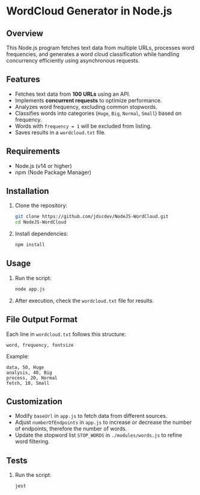 # WordCloud Generator in Node.js

## Overview
This Node.js program fetches text data from multiple URLs, processes word frequencies, and generates a word cloud classification while handling concurrency efficiently using asynchronous requests.

## Features
- Fetches text data from **100 URLs** using an API.
- Implements **concurrent requests** to optimize performance.
- Analyzes word frequency, excluding common stopwords.
- Classifies words into categories (`Huge`, `Big`, `Normal`, `Small`) based on frequency.
- Words with `frequency = 1` will be excluded from listing.
- Saves results in a `wordcloud.txt` file.

## Requirements
- Node.js (v14 or higher)
- npm (Node Package Manager)

## Installation
1. Clone the repository:
   ```sh
   git clone https://github.com/jdscdev/NodeJS-WordCloud.git
   cd NodeJS-WordCloud
   ```
2. Install dependencies:
   ```sh
   npm install
   ```

## Usage
1. Run the script:
   ```sh
   node app.js
   ```
2. After execution, check the `wordcloud.txt` file for results.

## File Output Format
Each line in `wordcloud.txt` follows this structure:
```
word, frequency, fontsize
```
Example:
```
data, 50, Huge
analysis, 40, Big
process, 20, Normal
fetch, 10, Small
```

## Customization
- Modify `baseUrl` in `app.js` to fetch data from different sources.
- Adjust `numberOfEndpoints` in `app.js` to increase or decrease the number of endpoints, therefore the number of words.
- Update the stopword list `STOP_WORDS` in `./modules/words.js` to refine word filtering.

## Tests
1. Run the script:
   ```sh
   jest
   ```
